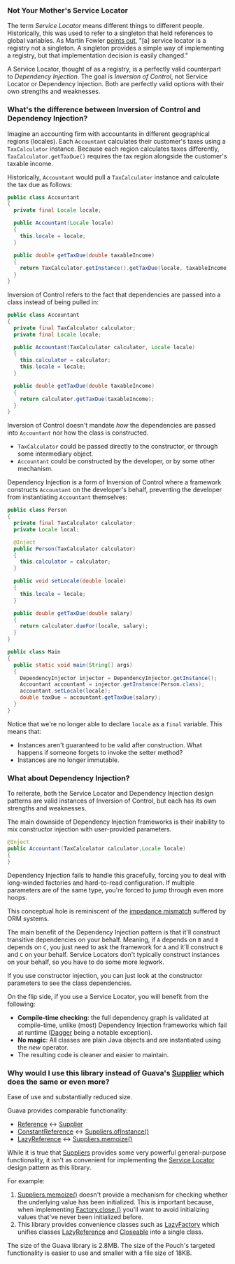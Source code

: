 ### Not Your Mother's Service Locator

The term *Service Locator* means different things to different people.
Historically, this was used to refer to a singleton that held references to global variables.
As Martin Fowler
[points out](http://martinfowler.com/articles/injection.html), "[a] service locator is a registry not a
singleton.
A singleton provides a simple way of implementing a registry, but that implementation decision is
easily changed."

A Service Locator, thought of as a registry, is a perfectly valid counterpart to
*Dependency Injection*.
The goal is *Inversion of Control*, not Service Locator or Dependency Injection.
Both are perfectly valid options with their own strengths and weaknesses.

### What's the difference between Inversion of Control and Dependency Injection?

Imagine an accounting firm with accountants in different geographical regions (locales).
Each `Accountant` calculates their customer's taxes using a `TaxCalculator` instance.
Because each region calculates taxes differently, `TaxCalculator.getTaxDue()` requires the tax region
alongside the customer's taxable income.

Historically, `Accountant` would pull a `TaxCalculator` instance and calculate the tax due as follows:

```java
public class Accountant
{
  private final Locale locale;

  public Accountant(Locale locale)
  {
    this.locale = locale;
  }

  public double getTaxDue(double taxableIncome)
  {
    return TaxCalculator.getInstance().getTaxDue(locale, taxableIncome);
  }
}
```

Inversion of Control refers to the fact that dependencies are passed into a class instead of being pulled in:

```java
public class Accountant
{
  private final TaxCalculator calculator;
  private final Locale locale;

  public Accountant(TaxCalculator calculator, Locale locale)
  {
    this.calculator = calculator;
    this.locale = locale;
  }

  public double getTaxDue(double taxableIncome)
  {
    return calculator.getTaxDue(taxableIncome);
  }
}
```

Inversion of Control doesn't mandate *how* the dependencies are passed into `Accountant` nor how the class
is constructed.

* `TaxCalculator` could be passed directly to the constructor, or through some intermediary object.
* `Accountant` could be constructed by the developer, or by some other mechanism.

Dependency Injection is a form of Inversion of Control where a framework constructs `Accountant` on the
developer's behalf, preventing the developer from instantiating `Accountant` themselves:

```java
public class Person
{
  private final TaxCalculator calculator;
  private Locale local;

  @Inject
  public Person(TaxCalculator calculator)
  {
    this.calculator = calculator;
  }

  public void setLocale(double locale)
  {
    this.locale = locale;
  }

  public double getTaxDue(double salary)
  {
    return calculator.dueFor(locale, salary);
  }
}

public class Main
{
  public static void main(String[] args)
  {
    DependencyInjector injector = DependencyInjector.getInstance();
    Accountant accountant = injector.getInstance(Person.class);
    accountant.setLocale(locale);
    double taxDue = accountant.getTaxDue(salary);
  }
}
```

Notice that we're no longer able to declare `locale` as a `final` variable. This means that:

* Instances aren't guaranteed to be valid after construction.
  What happens if someone forgets to invoke the setter method?
* Instances are no longer immutable.

### What about Dependency Injection?

To reiterate, both the Service Locator and Dependency Injection design patterns are valid instances of
Inversion of Control, but each has its own strengths and weaknesses.

The main downside of Dependency Injection frameworks is their inability to mix constructor injection with
user-provided parameters.

```java
@Inject
public Accountant(TaxCalculator calculator,Locale locale)
{
}
```

Dependency Injection fails to handle this gracefully,
forcing you to deal with long-winded factories and hard-to-read configuration.
If multiple parameters are of the same type, you're forced to jump through even more hoops.

This conceptual hole is reminiscent of the
[impedance mismatch](http://en.wikipedia.org/wiki/Object-relational_impedance_mismatch)
suffered by ORM systems.

The main benefit of the Dependency Injection pattern is that it'll construct transitive dependencies on your
behalf.
Meaning, if `A` depends on `B` and `B` depends on `C`,
you just need to ask the framework for `A` and it'll construct `B` and `C` on your behalf.
Service Locators don't typically construct instances on your behalf, so you have to do some more legwork.

If you use constructor injection, you can just look at the constructor parameters to see the class
dependencies.

On the flip side, if you use a Service Locator, you will benefit from the following:

* **Compile-time checking**: the full dependency graph is validated at compile-time, unlike (most)
  Dependency Injection frameworks which fail at runtime
  ([Dagger](https://dagger.dev/) being a notable exception).
* **No magic**: All classes are plain Java objects and are instantiated using the *new* operator.
* The resulting code is cleaner and easier to maintain.

### Why would I use this library instead of Guava's [Supplier](https://guava.dev/releases/32.1.1-jre/api/docs/com/google/common/base/Supplier.html) which does the same or even more?

Ease of use and substantially reduced size.

Guava provides comparable functionality:

* [Reference](https://cowwoc.github.io/pouch/4.0/docs/api/com.github.cowwoc.pouch.core/com/github/cowwoc/pouch/core/Reference.html) <->
  [Supplier](https://guava.dev/releases/32.1.1-jre/api/docs/com/google/common/base/Supplier.html)
* [ConstantReference](https://cowwoc.github.io/pouch/4.0/docs/api/com.github.cowwoc.pouch.core/com/github/cowwoc/pouch/core/ConstantReference.html)
  <->
  [Suppliers.ofInstance()](https://guava.dev/releases/32.1.1-jre/api/docs/com/google/common/base/Suppliers.html#ofInstance-T-)
* [LazyReference](https://cowwoc.github.io/pouch/4.0/docs/api/com.github.cowwoc.pouch.core/com/github/cowwoc/pouch/core/LazyReference.html) <->
  [Suppliers.memoize()](https://guava.dev/releases/32.1.1-jre/api/docs/com/google/common/base/Suppliers.html#memoize-com.google.common.base.Supplier-)

While it is true
that [Suppliers](https://guava.dev/releases/32.1.1-jre/api/docs/com/google/common/base/Suppliers.html) provides
some very powerful general-purpose functionality, it isn't as convenient for implementing the
[Service Locator](http://martinfowler.com/articles/injection.html#UsingAServiceLocator) design pattern as
this library.

For example:

1. [Suppliers.memoize()](https://guava.dev/releases/32.1.1-jre/api/docs/com/google/common/base/Suppliers.html#memoize-com.google.common.base.Supplier-)
   doesn't provide a mechanism for checking whether the underlying value has been initialized.
   This is important because, when implementing
   [Factory.close,()](https://cowwoc.github.io/pouch/4.0/docs/api/com.github.cowwoc.pouch.core/com/github/cowwoc/pouch/core/Factory.html#close())
   you'll want to avoid initializing values that've never been initialized before.
2. This library provides convenience classes such as
   [LazyFactory](https://cowwoc.github.io/pouch/4.0/docs/api/com.github.cowwoc.pouch.core/com/github/cowwoc/pouch/core/LazyFactory.html)
   which unifies classes
   [LazyReference](https://cowwoc.github.io/pouch/4.0/docs/api/com.github.cowwoc.pouch.core/com/github/cowwoc/pouch/core/LazyReference.html)
   and [Closeable](http://docs.oracle.com/javase/8/docs/api/java/io/Closeable.html) into a single class.

The size of the Guava library is 2.8MB.
The size of the Pouch's targeted functionality is easier to use and smaller with a file size of 18KB.